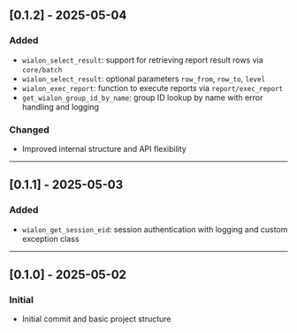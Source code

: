## [0.1.2] - 2025-05-04

### Added
- `wialon_select_result`: support for retrieving report result rows via `core/batch`
- `wialon_select_result`: optional parameters `row_from`, `row_to`, `level`
- `wialon_exec_report`: function to execute reports via `report/exec_report`
- `get_wialon_group_id_by_name`: group ID lookup by name with error handling and logging

### Changed
- Improved internal structure and API flexibility

---

## [0.1.1] - 2025-05-03

### Added
- `wialon_get_session_eid`: session authentication with logging and custom exception class

---

## [0.1.0] - 2025-05-02

### Initial
- Initial commit and basic project structure
